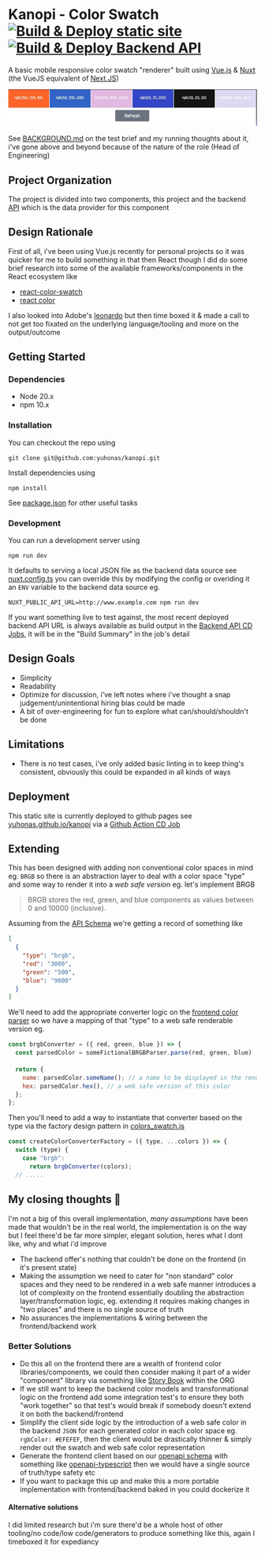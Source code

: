 # Kanopi - Color Swatch  [![Build & Deploy static site](https://github.com/yuhonas/kanopi/actions/workflows/frontend-site.yml/badge.svg)](https://github.com/yuhonas/kanopi/actions/workflows/frontend-site.yml) [![Build & Deploy Backend API](https://github.com/yuhonas/kanopi/actions/workflows/backend-api.yml/badge.svg)](https://github.com/yuhonas/kanopi/actions/workflows/backend-api.yml)

A basic mobile responsive color swatch "renderer" built using [Vue.js](https://vuejs.org/) & [Nuxt](https://nuxt.com/) (the VueJS equivalent of [Next.JS](https://nextjs.org/))

[![example color swatch](./example.jpg)](https://yuhonas.github.io/kanopi/)

See [BACKGROUND.md](./BACKGROUND.md) on the test brief and my running thoughts about it, i've gone above and beyond because of the nature of the role (Head of Engineering)

## Project Organization

The project is divided into two components, this project and the backend [API](./api) which is the data provider for this component

## Design Rationale

First of all, i've been using Vue.js recently for personal projects so it was quicker for me to build something in that then React though I did do some brief research into some of the available frameworks/components in the React ecosystem like
* [react-color-swatch](https://www.npmjs.com/package/@uiw/react-color-swatch)
* [react color](https://casesandberg.github.io/react-color/)

I also looked into Adobe's [leonardo](https://github.com/adobe/leonardo) but then time boxed it & made a call to not get too fixated on the underlying language/tooling and more on the output/outcome

## Getting Started

### Dependencies
* Node 20.x
* npm 10.x

### Installation

You can checkout the repo using

```
git clone git@github.com:yuhonas/kanopi.git
```

Install dependencies using

```
npm install
```

See [package.json](./package.json) for other useful tasks

### Development

You can run a development server using

```
npm run dev
```

It defaults to serving a local JSON file as the backend data source see [nuxt.config.ts](./nuxt.config.ts#L16) you can override this by modifying the config or overiding it an `ENV` variable to the backend data source eg.

```
NUXT_PUBLIC_API_URL=http://www.example.com npm run dev
```

If you want something live to test against, the most recent deployed backend API URL is always available as build output in the [Backend API CD Jobs](https://github.com/yuhonas/kanopi/actions/workflows/backend-api.yml), it will be in the "Build Summary" in the job's detail


## Design Goals

* Simplicity
* Readability
* Optimize for discussion, i've left notes where i've thought a snap judgement/unintentional hiring bias could be made
* A bit of over-engineering for fun to explore what can/should/shouldn't be done

## Limitations

* There is no test cases, i've only added basic linting in to keep thing's consistent, obviously this could be expanded in all kinds of ways

## Deployment

This static site is currently deployed to github pages see [yuhonas.github.io/kanopi](https://yuhonas.github.io/kanopi/) via a [Github Action CD Job](./.github/workflows/frontend-site.yml)

## Extending

This has been designed with adding non conventional color spaces in mind eg. `BRGB` so there is an abstraction layer to deal with a color space "type" and some way to render it into a _web safe version_ eg. let's implement BRGB

> BRGB stores the red, green, and blue components as values between 0 and 10000 (inclusive).

Assuming from the [API Schema](https://j8adom76wl.execute-api.ap-southeast-2.amazonaws.com/openapi.json) we're getting a record of something like

```json
[
  {
    "type": "brgb",
    "red": "3000",
    "green": "500",
    "blue": "9000"
  }
]
```

We'll need to add the appropriate converter logic on the [frontend color parser](./components/colorswatch.js) so we have a mapping of that "type" to a web safe renderable version eg.

```javascript
const brgbConverter = ({ red, green, blue }) => {
  const parsedColor = someFictionalBRGBParser.parse(red, green, blue)

  return {
    name: parsedColor.someName(); // a name to be displayed in the rendered swatch
    hex: parsedColor.hex(), // a web safe version of this color
  };
};
```

Then you'll need to add a way to instantiate that converter based on the type via the factory design pattern in [colors_swatch.js](./components/colorswatch.js)

```javascript
const createColorConverterFactory = ({ type, ...colors }) => {
  switch (type) {
    case "brgb":
      return brgbConverter(colors);
  // .....
```


## My closing thoughts 🤔
I'm not a big of this overall implementation, _many assumptions_ have been made that wouldn't be in the real world, the implementation is on the way but I feel there'd be far more simpler, elegant solution, heres what I dont like, why and what i'd improve

* The backend offer's nothing that couldn't be done on the frontend (in it's present state)
* Making the assumption we need to cater for "non standard" color spaces and they need to be rendered in a web safe manner introduces a lot of complexity on the frontend essentially doubling the abstraction layer/transformation logic, eg. extending it requires making changes in "two places" and there is no single source of truth
* No assurances the implementations & wiring between the frontend/backend work

### Better Solutions

* Do this all on the frontend there are a wealth of frontend color libraries/components, we could then
consider making it part of a wider "component" library via something like [Story Book](https://storybook.js.org/) within the ORG
* If we still want to keep the backend color models and transformational logic on the frontend add some integration test's to ensure they both "work together" so that test's would break if somebody doesn't extend it on both the backend/frontend
* Simplify the client side logic by the introduction of a web safe color in the backend `JSON` for each generated color in each color space eg. `rgbColor: #EFEFEF`, then the client would be drastically thinner & simply render out the swatch and web safe color representation
* Generate the frontend client based on our [openapi schema](https://j8adom76wl.execute-api.ap-southeast-2.amazonaws.com/openapi.json) with something like  [openapi-typescript](https://www.npmjs.com/package/openapi-typescript) then we would have a single source of truth/type safety etc
* If you want to package this up and make this a more portable implementation with frontend/backend baked in you could dockerize it


#### Alternative solutions

I did limited research but i'm sure there'd be a whole host of other tooling/no code/low code/generators to produce something like this, again I timeboxed it for expediancy
